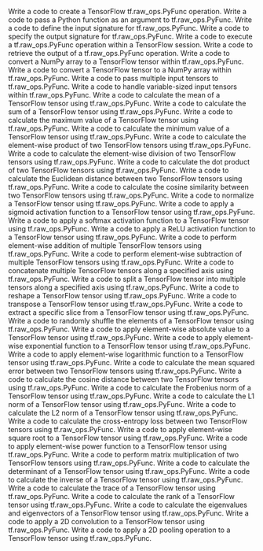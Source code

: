 Write a code to create a TensorFlow tf.raw_ops.PyFunc operation.
Write a code to pass a Python function as an argument to tf.raw_ops.PyFunc.
Write a code to define the input signature for tf.raw_ops.PyFunc.
Write a code to specify the output signature for tf.raw_ops.PyFunc.
Write a code to execute a tf.raw_ops.PyFunc operation within a TensorFlow session.
Write a code to retrieve the output of a tf.raw_ops.PyFunc operation.
Write a code to convert a NumPy array to a TensorFlow tensor within tf.raw_ops.PyFunc.
Write a code to convert a TensorFlow tensor to a NumPy array within tf.raw_ops.PyFunc.
Write a code to pass multiple input tensors to tf.raw_ops.PyFunc.
Write a code to handle variable-sized input tensors within tf.raw_ops.PyFunc.
Write a code to calculate the mean of a TensorFlow tensor using tf.raw_ops.PyFunc.
Write a code to calculate the sum of a TensorFlow tensor using tf.raw_ops.PyFunc.
Write a code to calculate the maximum value of a TensorFlow tensor using tf.raw_ops.PyFunc.
Write a code to calculate the minimum value of a TensorFlow tensor using tf.raw_ops.PyFunc.
Write a code to calculate the element-wise product of two TensorFlow tensors using tf.raw_ops.PyFunc.
Write a code to calculate the element-wise division of two TensorFlow tensors using tf.raw_ops.PyFunc.
Write a code to calculate the dot product of two TensorFlow tensors using tf.raw_ops.PyFunc.
Write a code to calculate the Euclidean distance between two TensorFlow tensors using tf.raw_ops.PyFunc.
Write a code to calculate the cosine similarity between two TensorFlow tensors using tf.raw_ops.PyFunc.
Write a code to normalize a TensorFlow tensor using tf.raw_ops.PyFunc.
Write a code to apply a sigmoid activation function to a TensorFlow tensor using tf.raw_ops.PyFunc.
Write a code to apply a softmax activation function to a TensorFlow tensor using tf.raw_ops.PyFunc.
Write a code to apply a ReLU activation function to a TensorFlow tensor using tf.raw_ops.PyFunc.
Write a code to perform element-wise addition of multiple TensorFlow tensors using tf.raw_ops.PyFunc.
Write a code to perform element-wise subtraction of multiple TensorFlow tensors using tf.raw_ops.PyFunc.
Write a code to concatenate multiple TensorFlow tensors along a specified axis using tf.raw_ops.PyFunc.
Write a code to split a TensorFlow tensor into multiple tensors along a specified axis using tf.raw_ops.PyFunc.
Write a code to reshape a TensorFlow tensor using tf.raw_ops.PyFunc.
Write a code to transpose a TensorFlow tensor using tf.raw_ops.PyFunc.
Write a code to extract a specific slice from a TensorFlow tensor using tf.raw_ops.PyFunc.
Write a code to randomly shuffle the elements of a TensorFlow tensor using tf.raw_ops.PyFunc.
Write a code to apply element-wise absolute value to a TensorFlow tensor using tf.raw_ops.PyFunc.
Write a code to apply element-wise exponential function to a TensorFlow tensor using tf.raw_ops.PyFunc.
Write a code to apply element-wise logarithmic function to a TensorFlow tensor using tf.raw_ops.PyFunc.
Write a code to calculate the mean squared error between two TensorFlow tensors using tf.raw_ops.PyFunc.
Write a code to calculate the cosine distance between two TensorFlow tensors using tf.raw_ops.PyFunc.
Write a code to calculate the Frobenius norm of a TensorFlow tensor using tf.raw_ops.PyFunc.
Write a code to calculate the L1 norm of a TensorFlow tensor using tf.raw_ops.PyFunc.
Write a code to calculate the L2 norm of a TensorFlow tensor using tf.raw_ops.PyFunc.
Write a code to calculate the cross-entropy loss between two TensorFlow tensors using tf.raw_ops.PyFunc.
Write a code to apply element-wise square root to a TensorFlow tensor using tf.raw_ops.PyFunc.
Write a code to apply element-wise power function to a TensorFlow tensor using tf.raw_ops.PyFunc.
Write a code to perform matrix multiplication of two TensorFlow tensors using tf.raw_ops.PyFunc.
Write a code to calculate the determinant of a TensorFlow tensor using tf.raw_ops.PyFunc.
Write a code to calculate the inverse of a TensorFlow tensor using tf.raw_ops.PyFunc.
Write a code to calculate the trace of a TensorFlow tensor using tf.raw_ops.PyFunc.
Write a code to calculate the rank of a TensorFlow tensor using tf.raw_ops.PyFunc.
Write a code to calculate the eigenvalues and eigenvectors of a TensorFlow tensor using tf.raw_ops.PyFunc.
Write a code to apply a 2D convolution to a TensorFlow tensor using tf.raw_ops.PyFunc.
Write a code to apply a 2D pooling operation to a TensorFlow tensor using tf.raw_ops.PyFunc.